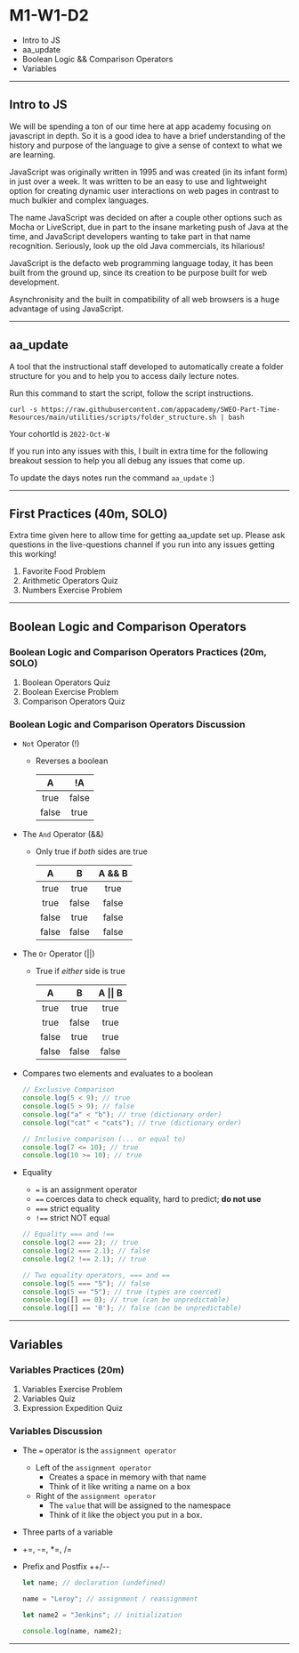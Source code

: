 # M1-W1-D2

- Intro to JS
- aa_update
- Boolean Logic && Comparison Operators
- Variables

---

## Intro to JS

We will be spending a ton of our time here at app academy focusing on javascript
in depth. So it is a good idea to have a brief understanding of the history and
purpose of the language to give a sense of context to what we are learning.

JavaScript was originally written in 1995 and was created (in its infant form)
in just over a week. It was written to be an easy to use and lightweight option
for creating dynamic user interactions on web pages in contrast to much bulkier
and complex languages.

The name JavaScript was decided on after a couple other options such as Mocha or
LiveScript, due in part to the insane marketing push of Java at the time, and
JavaScript developers wanting to take part in that name recognition. Seriously,
look up the old Java commercials, its hilarious!

JavaScript is the defacto web programming language today, it has been built from
the ground up, since its creation to be purpose built for web development.

Asynchronisity and the built in compatibility of all web browsers is a huge
advantage of using JavaScript.

---

## aa_update

A tool that the instructional staff developed to automatically create a folder
structure for you and to help you to access daily lecture notes.

Run this command to start the script, follow the script instructions.

`curl -s https://raw.githubusercontent.com/appacademy/SWEO-Part-Time-Resources/main/utilities/scripts/folder_structure.sh | bash`

Your cohortId is `2022-Oct-W`

If you run into any issues with this, I built in extra time for the following
breakout session to help you all debug any issues that come up.

To update the days notes run the command `aa_update` :)

---

## First Practices (40m, SOLO)

Extra time given here to allow time for getting aa_update set up. Please ask
questions in the live-questions channel if you run into any issues getting this
working!

1. Favorite Food Problem
2. Arithmetic Operators Quiz
3. Numbers Exercise Problem

---

## Boolean Logic and Comparison Operators

### Boolean Logic and Comparison Operators Practices (20m, SOLO)

1. Boolean Operators Quiz
2. Boolean Exercise Problem
3. Comparison Operators Quiz

### Boolean Logic and Comparison Operators Discussion

- `Not` Operator (!)

  - Reverses a boolean

    |   A   |  !A   |
    | :---: | :---: |
    | true  | false |
    | false | true  |

- The `And` Operator (&&)

  - Only true if _both_ sides are true

    |   A   |   B   | A && B |
    | :---: | :---: | :----: |
    | true  | true  |  true  |
    | true  | false | false  |
    | false | true  | false  |
    | false | false | false  |

- The `Or` Operator (||)

  - True if _either_ side is true

    |   A   |   B   | A \|\| B |
    | :---: | :---: | :------: |
    | true  | true  |   true   |
    | true  | false |   true   |
    | false | true  |   true   |
    | false | false |  false   |

- Compares two elements and evaluates to a boolean

  ```js
  // Exclusive Comparison
  console.log(5 < 9); // true
  console.log(5 > 9); // false
  console.log("a" < "b"); // true (dictionary order)
  console.log("cat" < "cats"); // true (dictionary order)

  // Inclusive comparison (... or equal to)
  console.log(7 <= 10); // true
  console.log(10 >= 10); // true
  ```

- Equality

  - `=` is an assignment operator
  - `==` coerces data to check equality, hard to predict; **do not use**
  - `===` strict equality
  - `!==` strict NOT equal

  ```js
  // Equality === and !==
  console.log(2 === 2); // true
  console.log(2 === 2.1); // false
  console.log(2 !== 2.1); // true

  // Two equality operators, === and ==
  console.log(5 === "5"); // false
  console.log(5 == "5"); // true (types are coerced)
  console.log([] == 0); // true (can be unpredictable)
  console.log([] == '0'); // false (can be unpredictable)

  ```

---

## Variables

### Variables Practices (20m)

1. Variables Exercise Problem
2. Variables Quiz
3. Expression Expedition Quiz

### Variables Discussion

- The `=` operator is the `assignment operator`
  - Left of the `assignment operator`
    - Creates a space in memory with that name
    - Think of it like writing a name on a box
  - Right of the `assignment operator`
    - The `value` that will be assigned to the namespace
    - Think of it like the object you put in a box.
- Three parts of a variable
- +=, -=, \*=, /=
- Prefix and Postfix ++/--

  ```js
  let name; // declaration (undefined)

  name = "Leroy"; // assignment / reassignment

  let name2 = "Jenkins"; // initialization

  console.log(name, name2);
  ```

---

